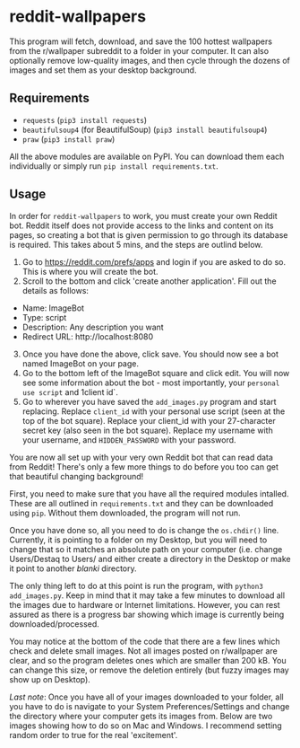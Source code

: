 # reddit-wallpapers
This program will fetch, download, and save the 100 hottest wallpapers from the r/wallpaper subreddit to a folder in your computer. It can also optionally remove low-quality images, and then cycle through the dozens of images and set them as your desktop background.

## Requirements
- `requests` (`pip3 install requests`)
- `beautifulsoup4` (for BeautifulSoup) (`pip3 install beautifulsoup4`)
- `praw` (`pip3 install praw`)

All the above modules are available on PyPI. You can download them each individually or simply run `pip install requirements.txt`.

## Usage
In order for `reddit-wallpapers` to work, you must create your own Reddit bot. Reddit itself does not provide access to the links and content on its pages, so creating a bot that is given permission to go through its database is required. This takes about 5 mins, and the steps are outlind below.

1. Go to https://reddit.com/prefs/apps and login if you are asked to do so. This is where you will create the bot.
2. Scroll to the bottom and click 'create another application'. Fill out the details as follows:
  - Name: ImageBot
  - Type: script
  - Description: Any description you want
  - Redirect URL: http://localhost:8080

3. Once you have done the above, click save. You should now see a bot named ImageBot on your page.
4. Go to the bottom left of the ImageBot square and click edit. You will now see some information about the bot - most importantly, your `personal use script` and 1client id`.
5. Go to wherever you have saved the `add_images.py` program and start replacing. Replace `client_id` with your personal use script (seen at the top of the bot square). Replace your client_id with your 27-character secret key (also seen in the bot square). Replace my username with your username, and `HIDDEN_PASSWORD` with your password.

You are now all set up with your very own Reddit bot that can read data from Reddit! There's only a few more things to do before you too can get that beautiful changing background!

First, you need to make sure that you have all the required modules intalled. These are all outlined in `requirements.txt` and they can be downloaded using `pip`. Without them downloaded, the program will not run.

Once you have done so, all you need to do is change the `os.chdir()` line. Currently, it is pointing to a folder on my Desktop, but you will need to change that so it matches an absolute path on your computer (i.e. change Users/Destaq to Users/<your name> and either create a directory in the Desktop or make it point to another *blanki* directory.

The only thing left to do at this point is run the program, with `python3 add_images.py`. Keep in mind that it may take a few minutes to download all the images due to hardware or Internet limitations. However, you can rest assured as there is a progress bar showing which image is currently being downloaded/processed.

You may notice at the bottom of the code that there are a few lines which check and delete small images. Not all images posted on r/wallpaper are clear, and so the program deletes ones which are smaller than 200 kB. You can change this size, or remove the deletion entirely (but fuzzy images may show up on Desktop).

*Last note*: Once you have all of your images downloaded to your folder, all you have to do is navigate to your System Preferences/Settings and change the directory where your computer gets its images from. Below are two images showing how to do so on Mac and Windows. I recommend setting random order to true for the real 'excitement'.
